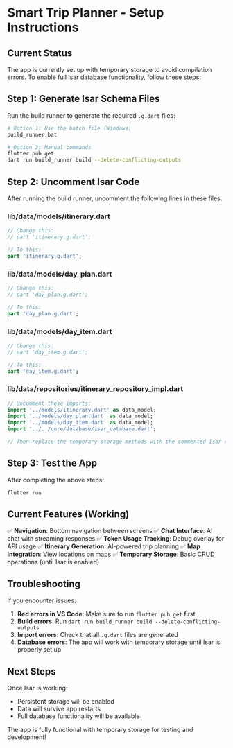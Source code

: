 # Smart Trip Planner - Setup Instructions

## Current Status
The app is currently set up with temporary storage to avoid compilation errors. To enable full Isar database functionality, follow these steps:

## Step 1: Generate Isar Schema Files

Run the build runner to generate the required `.g.dart` files:

```bash
# Option 1: Use the batch file (Windows)
build_runner.bat

# Option 2: Manual commands
flutter pub get
dart run build_runner build --delete-conflicting-outputs
```

## Step 2: Uncomment Isar Code

After running the build runner, uncomment the following lines in these files:

### lib/data/models/itinerary.dart
```dart
// Change this:
// part 'itinerary.g.dart';

// To this:
part 'itinerary.g.dart';
```

### lib/data/models/day_plan.dart
```dart
// Change this:
// part 'day_plan.g.dart';

// To this:
part 'day_plan.g.dart';
```

### lib/data/models/day_item.dart
```dart
// Change this:
// part 'day_item.g.dart';

// To this:
part 'day_item.g.dart';
```

### lib/data/repositories/itinerary_repository_impl.dart
```dart
// Uncomment these imports:
import '../models/itinerary.dart' as data_model;
import '../models/day_plan.dart' as data_model;
import '../models/day_item.dart' as data_model;
import '../../core/database/isar_database.dart';

// Then replace the temporary storage methods with the commented Isar code
```

## Step 3: Test the App

After completing the above steps:

```bash
flutter run
```

## Current Features (Working)

✅ **Navigation**: Bottom navigation between screens
✅ **Chat Interface**: AI chat with streaming responses
✅ **Token Usage Tracking**: Debug overlay for API usage
✅ **Itinerary Generation**: AI-powered trip planning
✅ **Map Integration**: View locations on maps
✅ **Temporary Storage**: Basic CRUD operations (until Isar is enabled)

## Troubleshooting

If you encounter issues:

1. **Red errors in VS Code**: Make sure to run `flutter pub get` first
2. **Build errors**: Run `dart run build_runner build --delete-conflicting-outputs`
3. **Import errors**: Check that all `.g.dart` files are generated
4. **Database errors**: The app will work with temporary storage until Isar is properly set up

## Next Steps

Once Isar is working:
- Persistent storage will be enabled
- Data will survive app restarts
- Full database functionality will be available

The app is fully functional with temporary storage for testing and development!

















